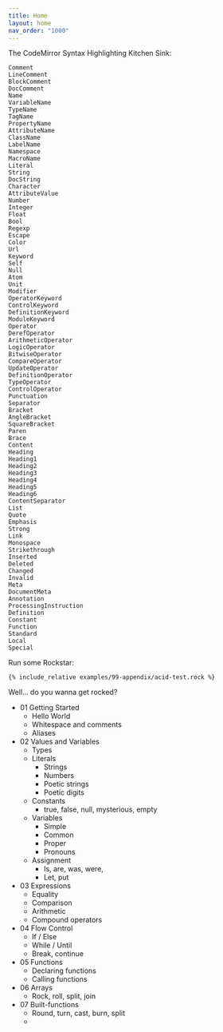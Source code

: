 ```yaml
---
title: Home
layout: home
nav_order: "1000"
---
```


The CodeMirror Syntax Highlighting Kitchen Sink:

```kitchen-sink
Comment
LineComment
BlockComment
DocComment
Name
VariableName
TypeName
TagName
PropertyName
AttributeName
ClassName
LabelName
Namespace
MacroName
Literal
String
DocString
Character
AttributeValue
Number
Integer
Float
Bool
Regexp
Escape
Color
Url
Keyword
Self
Null
Atom
Unit
Modifier
OperatorKeyword
ControlKeyword
DefinitionKeyword
ModuleKeyword
Operator
DerefOperator
ArithmeticOperator
LogicOperator
BitwiseOperator
CompareOperator
UpdateOperator
DefinitionOperator
TypeOperator
ControlOperator
Punctuation
Separator
Bracket
AngleBracket
SquareBracket
Paren
Brace
Content
Heading
Heading1
Heading2
Heading3
Heading4
Heading5
Heading6
ContentSeparator
List
Quote
Emphasis
Strong
Link
Monospace
Strikethrough
Inserted
Deleted
Changed
Invalid
Meta
DocumentMeta
Annotation
ProcessingInstruction
Definition
Constant
Function
Standard
Local
Special
```
Run some Rockstar:

```rockstar
{% include_relative examples/99-appendix/acid-test.rock %}
```

Well... do you wanna get rocked?

* 01 Getting Started
	* Hello World
	* Whitespace and comments
	* Aliases
* 02 Values and Variables
	* Types
	* Literals
		* Strings
		* Numbers
		* Poetic strings
		* Poetic digits
	* Constants
		* true, false, null, mysterious, empty
	* Variables
		* Simple
		* Common
		* Proper
		* Pronouns
	* Assignment
		* Is, are, was, were,
		* Let, put
* 03 Expressions
	* Equality
	* Comparison
	* Arithmetic
	* Compound operators
* 04 Flow Control
	* If / Else
	* While / Until
	* Break, continue
* 05 Functions
	* Declaring functions
	* Calling functions
* 06 Arrays
	* Rock, roll, split, join
* 07 Built-functions
	* Round, turn, cast, burn, split
	*
